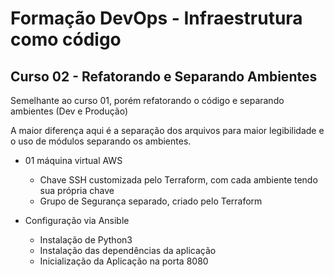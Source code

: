 # Formação DevOps - Infraestrutura como código
## Curso 02 - Refatorando e Separando Ambientes

Semelhante ao curso 01, porém refatorando o código e separando ambientes (Dev e Produção)

A maior diferença aqui é a separação dos arquivos para maior legibilidade e o uso de módulos separando os ambientes.

- 01 máquina virtual AWS

    - Chave SSH customizada pelo Terraform, com cada ambiente tendo sua própria chave
    - Grupo de Segurança separado, criado pelo Terraform


- Configuração via Ansible

    - Instalação de Python3
    - Instalação das dependências da aplicação
    - Inicialização da Aplicação na porta 8080